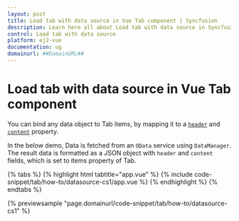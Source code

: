 ```yaml
---
layout: post
title: Load tab with data source in Vue Tab component | Syncfusion
description: Learn here all about Load tab with data source in Syncfusion Vue Tab component of Syncfusion Essential JS 2 and more.
control: Load tab with data source 
platform: ej2-vue
documentation: ug
domainurl: ##DomainURL##
---
```


# Load tab with data source in Vue Tab component

You can bind any data object to Tab items, by mapping it to a [`header`](https://ej2.syncfusion.com/vue/documentation/api/tab/tabItem/#header) and [`content`](https://ej2.syncfusion.com/vue/documentation/api/tab/tabItem/#content) property.

In the below demo, Data is fetched from an `OData` service using `DataManager`. The result data is formatted as a JSON object with `header`
and `content` fields, which is set to items property of Tab.

{% tabs %}
{% highlight html tabtitle="app.vue" %}
{% include code-snippet/tab/how-to/datasource-cs1/app.vue %}
{% endhighlight %}
{% endtabs %}
        
{% previewsample "page.domainurl/code-snippet/tab/how-to/datasource-cs1" %}
